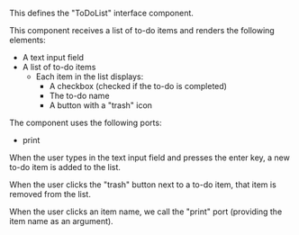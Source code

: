 
This defines the "ToDoList" interface component.

This component receives a list of to-do items and renders the following elements:
- A text input field
- A list of to-do items
  - Each item in the list displays:
    - A checkbox (checked if the to-do is completed)
    - The to-do name
    - A button with a "trash" icon

The component uses the following ports:
- print

When the user types in the text input field and presses the enter key, a new to-do item is added to the list.

When the user clicks the "trash" button next to a to-do item, that item is removed from the list.

When the user  clicks an item name, we call the "print" port (providing the item name as an argument).
